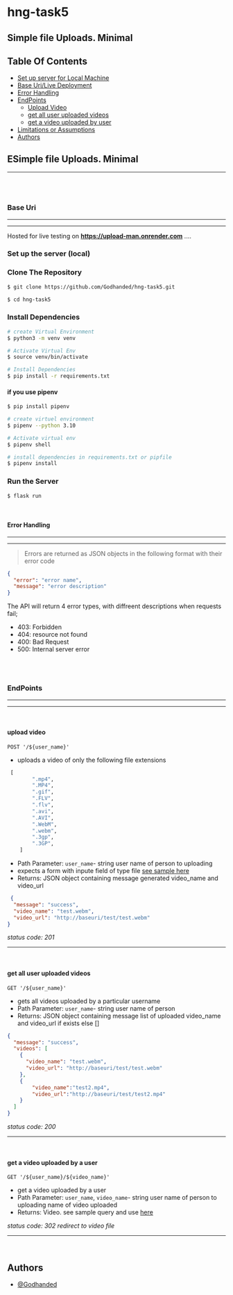 # hng-task5
## Simple file Uploads. Minimal
## Table Of Contents
- [Set up server for Local Machine](#set-up-the-server-local)
- [Base Uri/Live Deployment](#base-uri)
- [Error Handling](#error-handling)
- [EndPoints](#endpoints)
  - [Upload Video](#upload-video)
  - [get all user uploaded videos](#get-all-user-uploaded-videos)
  - [get a video uploaded by user](#get-a-video-uploaded-by-a-user)
- [Limitations or Assumptions](#assumptionslimitations)
- [Authors](#authors)

## **ESimple file Uploads. Minimal**
---
<br>
<br>

### **Base Uri**
----
----
Hosted for live testing on **https://upload-man.onrender.com**
....
<br>

### **Set up the server (local)**
### Clone The Repository
```bash
$ git clone https://github.com/Godhanded/hng-task5.git

$ cd hng-task5
```

### Install Dependencies
```bash
# create Virtual Environment
$ python3 -m venv venv

# Activate Virtual Env
$ source venv/bin/activate

# Install Dependencies
$ pip install -r requirements.txt
```

#### if you use pipenv

```bash
$ pip install pipenv

# create virtuel environment
$ pipenv --python 3.10

# Activate virtual env
$ pipenv shell

# install dependencies in requirements.txt or pipfile
$ pipenv install
```

### Run the Server
```bash
$ flask run
```

<br>



#### **Error Handling**
---
---
>Errors are returned as JSON objects in the following format with their error code

```json
{
  "error": "error name",
  "message": "error description"
}
```
The API will return 4 error types, with diffreent descriptions when requests fail;
- 403: Forbidden
- 404: resource not found
- 400: Bad Request
- 500: Internal server error

<br>


<br>

### **EndPoints**
---
---
<br>

#### **upload video**

  `POST '/${user_name}'`
- uploads a video of only the following file extensions
```python
 [
        ".mp4",
        ".MP4",
        ".gif",
        ".FLV",
        ".flv",
        ".avi",
        ".AVI",
        ".WebM",
        ".webm",
        ".3gp",
        ".3GP",
    ]

```
- Path Parameter: `user_name`- string user name of person to uploading
- expects a form with inpute field of type file [see sample here](index.html)
- Returns: JSON object containing message generated video_name and video_url

```json
 {
  "message": "success",
  "video_name": "test.webm",
  "video_url": "http://baseuri/test/test.webm"
}
```
*status code: 201*

---

<br>

#### **get all user uploaded videos**

  `GET '/${user_name}'`
- gets all videos uploaded by a particular username
- Path Parameter: `user_name`- string user name of person 
- Returns: JSON object containing message list of uploaded video_name and video_url if exists else []

```json
{
  "message": "success",
  "videos": [
    {
      "video_name": "test.webm",
      "video_url": "http://baseuri/test/test.webm"
    }, 
    {
        "video_name":"test2.mp4", 
        "video_url":"http://baseuri/test/test2.mp4"
    }
  ]
}
```
*status code: 200*

---

<br>

#### **get a video uploaded by a user**

  `GET '/${user_name}/${video_name}'`
- get a video uploaded by a user
- Path Parameter: `user_name`, `video_name`- string user name of person to uploading name of video uploaded
- Returns: Video. see sample query and use [here](index.html)

*status code: 302 redirect to video file*

---

<br>

## Authors
- [@Godhanded](https://github.com/Godhanded)